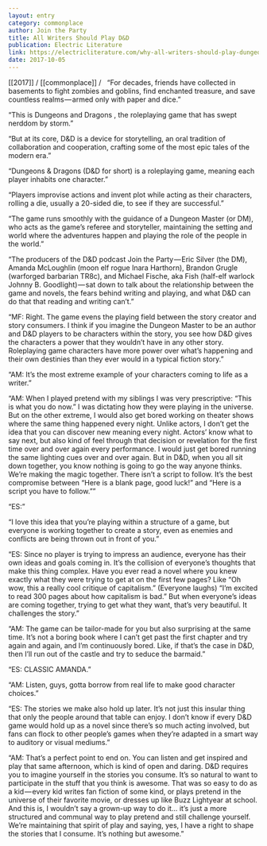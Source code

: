 ```yaml
---
layout: entry
category: commonplace
author: Join the Party
title: All Writers Should Play D&D
publication: Electric Literature
link: https://electricliterature.com/why-all-writers-should-play-dungeons-dragons-23b6a1561075
date: 2017-10-05
---
```


[[2017]] / [[commonplace]] / 
 
“For decades, friends have collected in basements to fight zombies and goblins, find enchanted treasure, and save countless realms — armed only with paper and dice.”

“This is Dungeons and Dragons , the roleplaying game that has swept nerddom by storm.”

“But at its core, D&D is a device for storytelling, an oral tradition of collaboration and cooperation, crafting some of the most epic tales of the modern era.”

“Dungeons & Dragons (D&D for short) is a roleplaying game, meaning each player inhabits one character.”

“Players improvise actions and invent plot while acting as their characters, rolling a die, usually a 20-sided die, to see if they are successful.”

“The game runs smoothly with the guidance of a Dungeon Master (or DM), who acts as the game’s referee and storyteller, maintaining the setting and world where the adventures happen and playing the role of the people in the world.”

“The producers of the D&D podcast Join the Party — Eric Silver (the DM), Amanda McLoughlin (moon elf rogue Inara Harthorn), Brandon Grugle (warforged barbarian TR8c), and Michael Fische, aka Fish (half-elf warlock Johnny B. Goodlight) — sat down to talk about the relationship between the game and novels, the fears behind writing and playing, and what D&D can do that that reading and writing can’t.”

“MF: Right. The game evens the playing field between the story creator and story consumers. I think if you imagine the Dungeon Master to be an author and D&D players to be characters within the story, you see how D&D gives the characters a power that they wouldn’t have in any other story. Roleplaying game characters have more power over what’s happening and their own destinies than they ever would in a typical fiction story.”

“AM: It’s the most extreme example of your characters coming to life as a writer.”

“AM: When I played pretend with my siblings I was very prescriptive: “This is what you do now.” I was dictating how they were playing in the universe. But on the other extreme, I would also get bored working on theater shows where the same thing happened every night. Unlike actors, I don’t get the idea that you can discover new meaning every night. Actors’ know what to say next, but also kind of feel through that decision or revelation for the first time over and over again every performance. I would just get bored running the same lighting cues over and over again. But in D&D, when you all sit down together, you know nothing is going to go the way anyone thinks. We’re making the magic together. There isn’t a script to follow. It’s the best compromise between “Here is a blank page, good luck!” and “Here is a script you have to follow.””

“ES:”

“I love this idea that you’re playing within a structure of a game, but everyone is working together to create a story, even as enemies and conflicts are being thrown out in front of you.”

“ES: Since no player is trying to impress an audience, everyone has their own ideas and goals coming in. It’s the collision of everyone’s thoughts that make this thing complex. Have you ever read a novel where you knew exactly what they were trying to get at on the first few pages? Like “Oh wow, this a really cool critique of capitalism.” (Everyone laughs) “I’m excited to read 300 pages about how capitalism is bad.” But when everyone’s ideas are coming together, trying to get what they want, that’s very beautiful. It challenges the story.”

“AM: The game can be tailor-made for you but also surprising at the same time. It’s not a boring book where I can’t get past the first chapter and try again and again, and I’m continuously bored. Like, if that’s the case in D&D, then I’ll run out of the castle and try to seduce the barmaid.”

“ES: CLASSIC AMANDA.”

“AM: Listen, guys, gotta borrow from real life to make good character choices.”

“ES: The stories we make also hold up later. It’s not just this insular thing that only the people around that table can enjoy. I don’t know if every D&D game would hold up as a novel since there’s so much acting involved, but fans can flock to other people’s games when they’re adapted in a smart way to auditory or visual mediums.”

“AM: That’s a perfect point to end on. You can listen and get inspired and play that same afternoon, which is kind of open and daring. D&D requires you to imagine yourself in the stories you consume. It’s so natural to want to participate in the stuff that you think is awesome. That was so easy to do as a kid — every kid writes fan fiction of some kind, or plays pretend in the universe of their favorite movie, or dresses up like Buzz Lightyear at school. And this is, I wouldn’t say a grown-up way to do it… it’s just a more structured and communal way to play pretend and still challenge yourself. We’re maintaining that spirit of play and saying, yes, I have a right to shape the stories that I consume. It’s nothing but awesome.”
